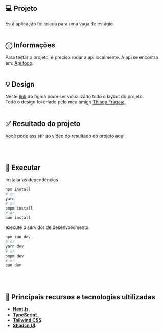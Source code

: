 ## 💻 Projeto

Está aplicação foi criada para uma vaga de estágio. <br><br>

## ⓘ Informações

Para testar o projeto, é preciso rodar a api localmente.
A api se encontra em: [Api todo](https://github.com/WillianMedeiros14/todo-bemol-api). <br><br>

## 💡 Design

Neste [link](<https://www.figma.com/design/yVsSUgE6e2yXsbQoxkOE61/To-Do-Bemol-(Copy)?node-id=0-1&t=SJRNEwwKocRUHHG0-0>) do figma pode ser visualizado todo o layout do projeto. <br>
Todo o design foi criado pelo meu amigo [Thiago Fragata](https://www.linkedin.com/in/thiagohenriquefragata). <br><br>

## ✅ Resultado do projeto

Você pode assistir ao vídeo do resultado do projeto [aqui](https://drive.google.com/file/d/1yIhzAOkfriXWtlAQoDPZjtMYVQiz4lyx/view?usp=sharing).

<br><br>

## 🎲 Executar

Instalar as dependências

```bash
npm install
# or
yarn
# or
pnpm install
# or
bun install
```

execute o servidor de desenvolvimento:

```bash
npm run dev
# or
yarn dev
# or
pnpm dev
# or
bun dev
```

<br><br>

## 🚀 Principais recursos e tecnologias ultilizadas

- **[Next.js](https://nextjs.org/)**.
- **[TypeScript ](https://www.typescriptlang.org/)**.
- **[Tailwind CSS](https://tailwindcss.com/)**.
- **[Shadcn UI](https://ui.shadcn.com/)**.
